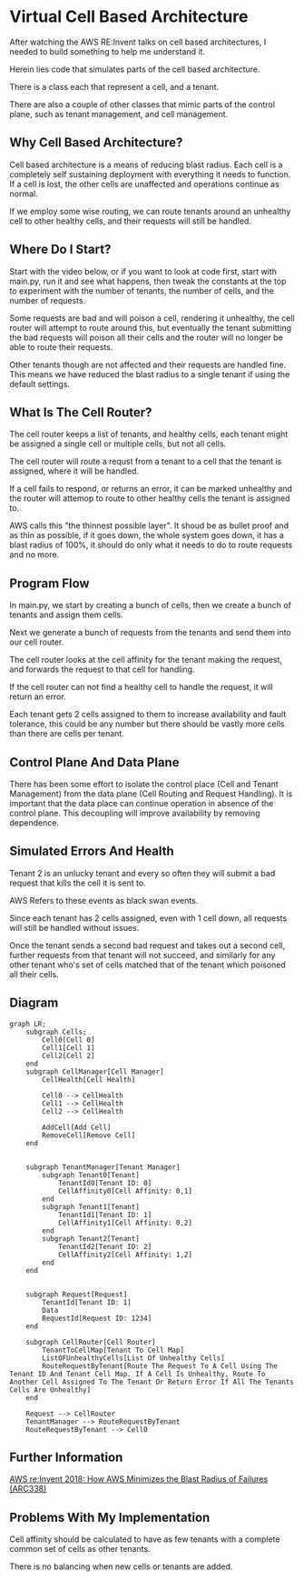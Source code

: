 # Virtual Cell Based Architecture

After watching the AWS RE:Invent talks on cell based architectures, I needed to build something to help me understand it.

Herein lies code that simulates parts of the cell based architecture.

There is a class each that represent a cell, and a tenant. 

There are also a couple of other classes that mimic parts of the control plane, such as tenant management, and cell management.

## Why Cell Based Architecture?

Cell based architecture is a means of reducing blast radius. Each cell is a completely self sustaining deployment with everything it needs to function. If a cell is lost, the other cells are unaffected and operations continue as normal. 

If we employ some wise routing, we can route tenants around an unhealthy cell to other healthy cells, and their requests will still be handled.

## Where Do I Start?

Start with the video below, or if you want to look at code first, start with main.py, run it and see what happens, then tweak the constants at the top to experiment with the number of tenants, the number of cells, and the number of requests. 

Some requests are bad and will poison a cell, rendering it unhealthy, the cell router will attempt to route around this, but eventually the tenant submitting the bad requests will poison all their cells and the router will no longer be able to route their requests. 

Other tenants though are not affected and their requests are handled fine. This means we have reduced the blast radius to a single tenant if using the default settings.

## What Is The Cell Router?

The cell router keeps a list of tenants, and healthy cells, each tenant might be assigned a single cell or multiple cells, but not all cells.

The cell router will route a requst from a tenant to a cell that the tenant is assigned, where it will be handled.

If a cell fails to respond, or returns an error, it can be marked unhealthy and the router will attemop to route to other healthy cells the tenant is assigned to.

AWS calls this "the thinnest possible layer". It shoud be as bullet proof and as thin as possible, if it goes down, the whole system goes down, it has a blast radius of 100%, it should do only what it needs to do to route requests and no more.

## Program Flow

In main.py, we start by creating a bunch of cells, then we create a bunch of tenants and assign them cells.

Next we generate a bunch of requests from the tenants and send them into our cell router.

The cell router looks at the cell affinity for the tenant making the request, and forwards the request to that cell for handling.

If the cell router can not find a healthy cell to handle the request, it will return an error.

Each tenant gets 2 cells assigned to them to increase availability and fault tolerance, this could be any number but there should be vastly more cells than there are cells per tenant.

## Control Plane And Data Plane

There has been some effort to isolate the control place (Cell and Tenant Management) from the data plane (Cell Routing and Request Handling). It is important that the data place can continue operation in absence of the control plane. This decoupling will improve availability by removing dependence.

## Simulated Errors And Health

Tenant 2 is an unlucky tenant and every so often they will submit a bad request that kills the cell it is sent to.

AWS Refers to these events as black swan events.

Since each tenant has 2 cells assigned, even with 1 cell down, all requests will still be handled without issues.

Once the tenant sends a second bad request and takes out a second cell, further requests from that tenant will not succeed, and similarly for any other tenant who's set of cells matched that of the tenant which poisoned all their cells.

## Diagram

```mermaid
graph LR;
    subgraph Cells;
        Cell0[Cell 0]
        Cell1[Cell 1]
        Cell2[Cell 2]
    end
    subgraph CellManager[Cell Manager]
        CellHealth[Cell Health]

        Cell0 --> CellHealth
        Cell1 --> CellHealth
        Cell2 --> CellHealth
        
        AddCell[Add Cell]
        RemoveCell[Remove Cell]
    end


    subgraph TenantManager[Tenant Manager]
        subgraph Tenant0[Tenant]
            TenantId0[Tenant ID: 0]
            CellAffinity0[Cell Affinity: 0,1]
        end
        subgraph Tenant1[Tenant]
            TenantId1[Tenant ID: 1]
            CellAffinity1[Cell Affinity: 0,2]
        end
        subgraph Tenant2[Tenant]
            TenantId2[Tenant ID: 2]
            CellAffinity2[Cell Affinity: 1,2]
        end
    end


    subgraph Request[Request]
        TenantId[Tenant ID: 1]
        Data
        RequestId[Request ID: 1234]
    end

    subgraph CellRouter[Cell Router]
        TenantToCellMap[Tenant To Cell Map]
        ListOFUnhealthyCells[List Of Unhealthy Cells]
        RouteRequestByTenant[Route The Request To A Cell Using The Tenant ID And Tenant Cell Map. If A Cell Is Unhealthy, Route To Another Cell Assigned To The Tenant Or Return Error If All The Tenants Cells Are Unhealthy]
    end

    Request --> CellRouter
    TenantManager --> RouteRequestByTenant
    RouteRequestByTenant --> Cell0
```

## Further Information

[AWS re:Invent 2018: How AWS Minimizes the Blast Radius of Failures (ARC338)](https://youtu.be/swQbA4zub20?si%253DdObFeWYlBGGFm88q)

## Problems With My Implementation

Cell affinity should be calculated to have as few tenants with a complete common set of cells as other tenants.

There is no balancing when new cells or tenants are added.
